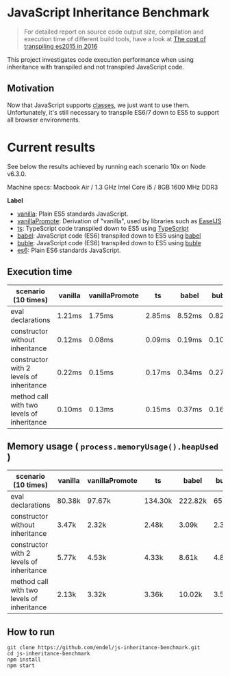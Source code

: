 JavaScript Inheritance Benchmark
===

> For detailed report on source code output size, compilation and execution time
> of different build tools, have a look at [The cost of transpiling es2015 in
> 2016](https://github.com/samccone/The-cost-of-transpiling-es2015-in-2016)

This project investigates code execution performance when using inheritance with
transpiled and not transpiled JavaScript code.

Motivation
---

Now that JavaScript supports
[classes](https://developer.mozilla.org/en/docs/Web/JavaScript/Reference/Classes),
we just want to use them. Unfortunately, it's still necessary to transpile ES6/7
down to ES5 to support all browser environments.

Current results
===

See below the results achieved by running each scenario 10x on Node v6.3.0.

Machine specs: Macbook Air / 1.3 GHz Intel Core i5 / 8GB 1600 MHz DDR3

**Label**

- [vanilla](vanilla/index.js): Plain ES5 standards JavaScript.
- [vanillaPromote](vanilla-promote/index.js): Derivation of "vanilla", used by libraries such as [EaselJS](https://github.com/CreateJS/EaselJS)
- [ts](ts/index.ts): TypeScript code transpiled down to ES5 using [TypeScript](https://github.com/Microsoft/TypeScript)
- [babel](es6/index.js): JavaScript code (ES6) transpiled down to ES5 using
  [babel](https://github.com/babel/babel)
- [buble](es6/index.js): JavaScript code (ES6) transpiled down to ES5 using
  [buble](https://gitlab.com/Rich-Harris/buble)
- [es6](es6/index.js): Plain ES6 standards JavaScript.

Execution time
---

| scenario (10 times) | vanilla | vanillaPromote | ts | babel | buble | es6 |
| --- | --- | --- | --- | --- | --- | --- |
| eval declarations | 1.21ms | 1.75ms | 2.85ms | 8.52ms | 0.82ms | 0.53ms |
| constructor without inheritance | 0.12ms | 0.08ms | 0.09ms | 0.19ms | 0.10ms | 0.09ms |
| constructor with 2 levels of inheritance | 0.22ms | 0.15ms | 0.17ms | 0.34ms | 0.27ms | 0.21ms |
| method call with two levels of inheritance | 0.10ms | 0.13ms | 0.15ms | 0.37ms | 0.16ms | 0.27ms |

Memory usage ( `process.memoryUsage().heapUsed` )
---

| scenario (10 times) | vanilla | vanillaPromote | ts | babel | buble | es6 |
| --- | --- | --- | --- | --- | --- | --- |
| eval declarations | 80.38k | 97.67k | 134.30k | 222.82k | 65.09k | 62.42k |
| constructor without inheritance | 3.47k | 2.32k | 2.48k | 3.09k | 2.38k | 2.34k |
| constructor with 2 levels of inheritance | 5.77k | 4.53k | 4.33k | 8.61k | 4.80k | 5.27k |
| method call with two levels of inheritance | 2.13k | 3.32k | 3.36k | 10.02k | 3.53k | 2.97k |

How to run
---

```
git clone https://github.com/endel/js-inheritance-benchmark.git
cd js-inheritance-benchmark
npm install
npm start
```

